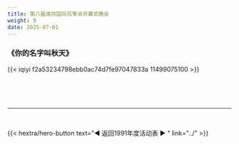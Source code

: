 ```yaml
---
title: 第八届潍坊国际风筝会开幕式晚会
weight: 9
date: 2025-07-01
---
```


### 《你的名字叫秋天》

{{< iqiyi f2a53234798ebb0ac74d7fe97047833a 11499075100 >}}

<br>
<br>
<br>
<hr>
<br>

{{< hextra/hero-button text="◀ 返回1991年度活动表 ▶ " link="../" >}}